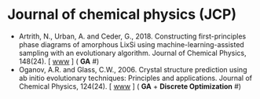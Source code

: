 # Journal of chemical physics (JCP)

* Artrith, N., Urban, A. and Ceder, G., 2018. Constructing first-principles phase diagrams of amorphous LixSi using machine-learning-assisted sampling with an evolutionary algorithm. Journal of Chemical Physics, 148(24). [ [www](https://pubs.aip.org/aip/jcp/article/148/24/241711/960040) ] ( **GA** #)
* Oganov, A.R. and Glass, C.W., 2006. Crystal structure prediction using ab initio evolutionary techniques: Principles and applications. Journal of Chemical Physics, 124(24). [ [www](https://pubs.aip.org/aip/jcp/article/124/24/244704/567275/Crystal-structure-prediction-using-ab-initio) ] ( **GA** + **Discrete Optimization** #)
